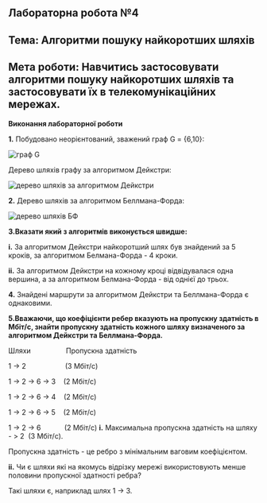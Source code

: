 ## Лабораторна робота №4
## Тема: Алгоритми пошуку найкоротших шляхів

## Мета роботи: Навчитись застосовувати алгоритми пошуку найкоротших шляхів та застосовувати їх в телекомунікаційних мережах.

**Виконання лабораторної  роботи**

**1.** Побудовано неорієнтований, зважений граф G = {6,10}:

![граф G](https://i.ibb.co/7YqJyck/graphG.png)

Дерево шляхів графу за алгоритмом Дейкстри:

![дерево шляхів за алгоритмом Дейкстри](https://i.ibb.co/tX0PBJr/Deykstra.png)



**2.** Дерево шляхів за алгоритмом Беллмана-Форда:

![дерево шляхів БФ](https://i.ibb.co/McDXpbV/lab4bell.png)

**3.Вказати який з алгоритмів виконується швидше:**

**i.** За алгоритмом Дейкстри найкоротший шлях був знайдений за 5 кроків, за алгоритмом Белмана-Форда -  4 кроки.

**iі.**  За алгоритмом Дейкстри на кожному кроці відвідувалася одна вершина, а за алгоритмом Белмана-Форда - від однієї до трьох. 

**4.** Знайдені маршрути за алгоритмом Дейкстри та Беллмана-Форда є однаковими.

**5.Вважаючи, що коефіцієнти ребер вказують на пропускну здатність в Мбіт/с, знайти пропускну здатність кожного шляху визначеного за алгоритмом Дейкстри та Беллмана-Форда.**

Шляхи                  Пропускна здатність

1 -> 2                    (3 Мбіт/с)

1 -> 2 -> 6 -> 3    (2 Мбіт/с)

1 -> 2 -> 6 -> 4    (2 Мбіт/с)

1 -> 2 -> 6 -> 5    (2 Мбіт/с)

1 -> 2 -> 6            (2 Мбіт/с)
**i.** Максимальна пропускна здатність на шляху - > 2  (3 Мбіт/с).

Пропускна здатність - це ребро з мінімальним ваговим коефіцієнтом.

**ii.** Чи є шляхи які на якомусь відрізку мережі використовують менше половини пропускної здатності ребра?

Такi шляхи є, наприклад шлях 1 -> 3.



